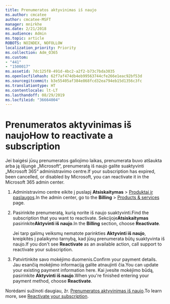 ```yaml
---
title: Prenumeratos aktyvinimas iš naujo
ms.author: cmcatee
author: cmcatee-MSFT
manager: mnirkhe
ms.date: 2/21/2018
ms.audience: Admin
ms.topic: article
ROBOTS: NOINDEX, NOFOLLOW
localization_priority: Priority
ms.collection: Adm_O365
ms.custom:
- "441"
- "1500017"
ms.assetid: 7dc125f8-491d-4bc2-a2f2-b73c7bda3035
ms.openlocfilehash: 62f7af474db4eb99563744cfe266e1eac92bf53d
ms.sourcegitcommit: b3e55405af384e868fcd32ea794eb15d1356c3fc
ms.translationtype: HT
ms.contentlocale: lt-LT
ms.lasthandoff: 08/29/2019
ms.locfileid: "36664004"
---
```

# <a name="how-to-reactivate-a-subscription"></a><span data-ttu-id="1cb36-102">Prenumeratos aktyvinimas iš naujo</span><span class="sxs-lookup"><span data-stu-id="1cb36-102">How to reactivate a subscription</span></span>

<span data-ttu-id="1cb36-103">Jei baigėsi jūsų prenumeratos galiojimo laikas, prenumerata buvo atšaukta arba ją išjungė „Microsoft“, prenumeratą iš naujo galite suaktyvinti „Microsoft 365“ administravimo centre.</span><span class="sxs-lookup"><span data-stu-id="1cb36-103">If your subscription has expired, been cancelled, or disabled by Microsoft, you can reactivate it in the Microsoft 365 admin center.</span></span>
  
1. <span data-ttu-id="1cb36-104">Administravimo centre eikite į puslapį **Atsiskaitymas** \> [Produktai ir paslaugos](https://go.microsoft.com/fwlink/p/?linkid=842054).</span><span class="sxs-lookup"><span data-stu-id="1cb36-104">In the admin center, go to the **Billing** \> [Products & services](https://go.microsoft.com/fwlink/p/?linkid=842054) page.</span></span>

2. <span data-ttu-id="1cb36-105">Pasirinkite prenumeratą, kurią norite iš naujo suaktyvinti.</span><span class="sxs-lookup"><span data-stu-id="1cb36-105">Find the subscription that you want to reactivate.</span></span> <span data-ttu-id="1cb36-106">Sekcijoje**Atsiskaitymas** pasirinkite**Aktyvinti iš naujo**.</span><span class="sxs-lookup"><span data-stu-id="1cb36-106">In the **Billing** section, choose **Reactivate**.</span></span>

    <span data-ttu-id="1cb36-107">Jei tarp galimų veiksmų nematote parinkties **Aktyvinti iš naujo**, kreipkitės į palaikymo tarnybą, kad jūsų prenumerata būtų suaktyvinta iš naujo.</span><span class="sxs-lookup"><span data-stu-id="1cb36-107">If you don't see **Reactivate** as an available action, call support to reactivate your subscription.</span></span>

3. <span data-ttu-id="1cb36-108">Patvirtinkite savo mokėjimo duomenis.</span><span class="sxs-lookup"><span data-stu-id="1cb36-108">Confirm your payment details.</span></span> <span data-ttu-id="1cb36-109">Jau esančią mokėjimo informaciją galite atnaujinti čia.</span><span class="sxs-lookup"><span data-stu-id="1cb36-109">You can update your existing payment information here.</span></span> <span data-ttu-id="1cb36-110">Kai įvesite mokėjimo būdą, pasirinkite **Aktyvinti iš naujo**.</span><span class="sxs-lookup"><span data-stu-id="1cb36-110">When you're finished entering your payment method, choose **Reactivate**.</span></span>

<span data-ttu-id="1cb36-111">Norėdami sužinoti daugiau, žr. [Prenumeratos aktyvinimas iš naujo](https://docs.microsoft.com/office365/admin/subscriptions-and-billing/reactivate-your-subscription).</span><span class="sxs-lookup"><span data-stu-id="1cb36-111">To learn more, see [Reactivate your subscription](https://docs.microsoft.com/office365/admin/subscriptions-and-billing/reactivate-your-subscription).</span></span>